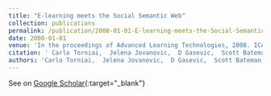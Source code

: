 ```yaml
---
title: "E-learning meets the Social Semantic Web"
collection: publications
permalink: /publication/2008-01-01-E-learning-meets-the-Social-Semantic-Web
date: 2008-01-01
venue: 'In the proceedings of Advanced Learning Technologies, 2008. ICALT&apos;08. Eighth IEEE International Conference on'
citation: ' Carlo Torniai,  Jelena Jovanovic,  D Gasevic,  Scott Bateman,  Marek Hatala, &quot;E-learning meets the Social Semantic Web.&quot; In the proceedings of Advanced Learning Technologies, 2008. ICALT&amp;apos;08. Eighth IEEE International Conference on, 2008.'
authors: 'Carlo Torniai,  Jelena Jovanovic,  D Gasevic,  Scott Bateman,  Marek Hatala'
---
```

See on [Google Scholar](https://scholar.google.com/scholar?q=E+learning+meets+the+Social+Semantic+Web){:target="_blank"}